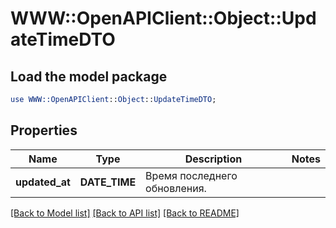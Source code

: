 # WWW::OpenAPIClient::Object::UpdateTimeDTO

## Load the model package
```perl
use WWW::OpenAPIClient::Object::UpdateTimeDTO;
```

## Properties
Name | Type | Description | Notes
------------ | ------------- | ------------- | -------------
**updated_at** | **DATE_TIME** | Время последнего обновления. | 

[[Back to Model list]](../README.md#documentation-for-models) [[Back to API list]](../README.md#documentation-for-api-endpoints) [[Back to README]](../README.md)


